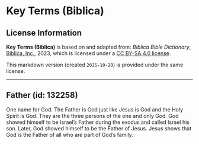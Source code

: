 # Key Terms (Biblica)

## License Information

**Key Terms (Biblica)** is based on and adapted from: _Biblica Bible Dictionary_, [Biblica, Inc.](https://www.biblica.com/), 2023, which is licensed under a [CC BY-SA 4.0 license](https://creativecommons.org/licenses/by-sa/4.0/legalcode.en).

This markdown version (created `2025-10-20`) is provided under the same license.



--------------------------------

## Father (id: 132258)

One name for God. The Father is God just like Jesus is God and the Holy Spirit is God. They are the three persons of the one and only God. God showed himself to be Israel’s Father during the exodus and called Israel his son. Later, God showed himself to be the Father of Jesus. Jesus shows that God is the Father of all who are part of God’s family.



